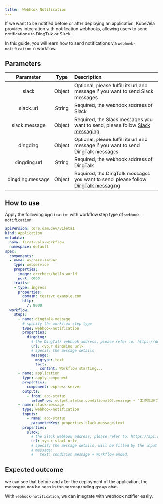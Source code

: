 ```yaml
---
title:  Webhook Notification
---
```


If we want to be notified before or after deploying an application, KubeVela provides integration with notification webhooks, allowing users to send notifications to DingTalk or Slack.

In this guide, you will learn how to send notifications via `webhook-notification` in workflow.

## Parameters

| Parameter | Type | Description |
| :---: | :--: | :-- |
| slack | Object | Optional, please fulfill its url and message if you want to send Slack messages |
| slack.url | String | Required, the webhook address of Slack |
| slack.message | Object | Required, the Slack messages you want to send, please follow [Slack messaging](https://api.slack.com/reference/messaging/payload) |
| dingding | Object | Optional, please fulfill its url and message if you want to send DingTalk messages |
| dingding.url | String | Required, the webhook address of DingTalk |
| dingding.message | Object | Required, the DingTalk messages you want to send, please follow [DingTalk messaging](https://developers.dingtalk.com/document/robots/custom-robot-access/title-72m-8ag-pqw) |

## How to use

Apply the following `Application` with workflow step type of `webhook-notification`:

```yaml
apiVersion: core.oam.dev/v1beta1
kind: Application
metadata:
  name: first-vela-workflow
  namespace: default
spec:
  components:
  - name: express-server
    type: webservice
    properties:
      image: crccheck/hello-world
      port: 8000
    traits:
    - type: ingress
      properties:
        domain: testsvc.example.com
        http:
          /: 8000
  workflow:
    steps:
      - name: dingtalk-message
        # specify the workflow step type
        type: webhook-notification
        properties:
          dingding:
            # the DingTalk webhook address, please refer to: https://developers.dingtalk.com/document/robots/custom-robot-access
            url: <your dingding url>
            # specify the message details
            message:
              msgtype: text
              text:
                content: Workflow starting...
      - name: application
        type: apply-component
        properties:
          component: express-server
        outputs:
          - from: app-status
            valueFrom: output.status.conditions[0].message + "工作流运行完成"
      - name: slack-message
        type: webhook-notification
        inputs:
          - name: app-status
            parameterKey: properties.slack.message.text
        properties:
          slack:
            # the Slack webhook address, please refer to: https://api.slack.com/messaging/webhooks
            url: <your slack url>
            # specify the message details, will be filled by the input value
            # message:
            #   text: condition message + Workflow ended.
```

## Expected outcome

we can see that before and after the deployment of the application, the messages can be seen in the corresponding group chat.

With `webhook-notification`, we can integrate with webhook notifier easily.
